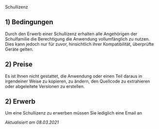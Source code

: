 Schullizenz

## 1) Bedingungen
Durch den Erwerb einer Schullizenz erhalten alle Angehörigen der Schulfamilie die Berechtigung die Anwendung vollumfänglich zu nutzen. Dies kann jedoch nur für zuvor, hinsichtlich ihrer Kompatibilität, überprüfte Geräte gelten.

## 2) Preise
Es ist Ihnen nicht gestattet, die Anwendung oder einen Teil daraus in irgendeiner Weise zu kopieren, zu ändern, den Quellcode zu extrahieren oder abgeleitete Versionen zu erstellen.

## 2) Erwerb
Um eine Schullizenz zu erwerben müssen Sie lediglich eine Email an

*Aktualisiert am 08.03.2021*

